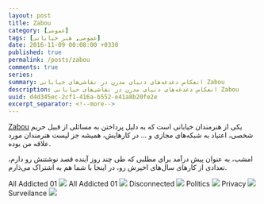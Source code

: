 ```yaml
---
layout: post
title: Zabou
category: [عمومی]
tags: [عمومی, هنر خیابانی]
date: 2016-11-09 00:08:00 +0330
published: true
permalink: /posts/zabou
comments: true
series:
summary: انعکاس دغدغه‌های دنیای مدرن در نقاشی‌های خیابانی Zabou
description: انعکاس دغدغه‌های دنیای مدرن در نقاشی‌های خیابانی Zabou
uuid: d4d345ec-2cf1-416a-b552-e41a8b20fe2e
excerpt_separator: <!--more--> 
---
```

[Zabou](http://zabou.me) یکی از هنرمندان خیابانی است که به دلیل پرداختن به مسائلی از قبیل حریم شخصی، اعتیاد به شبکه‌های مجازی و ... در کارهایش، همیشه جز لیست هنرمندان مورد علاقه من بوده.

امشب، به عنوان پیش درآمد برای مطلبی که طی چند روز آینده قصد نوشتنش رو دارم، تعدادی از کارهای سال‌های اخیرش رو، در اینجا با شما هم به اشتراک می‌ذارم.

<span class="ltr-direction">All Addicted 01</span>
<img class="post-image image-responsive" src="https://theskn.github.io/assets/img/2016-11-09/zabou-all-addicted-01.png"/>
<span class="ltr-direction">All Addicted 01</span>
<img class="post-image image-responsive" src="https://theskn.github.io/assets/img/2016-11-09/zabou-all-addicted-02.png"/>
<span class="ltr-direction">Disconnected</span>
<img class="post-image image-responsive" src="https://theskn.github.io/assets/img/2016-11-09/zabou-disconnected.png"/>
<span class="ltr-direction">Politics</span>
<img class="post-image image-responsive" src="https://theskn.github.io/assets/img/2016-11-09/zabou-politics.png"/>
<span class="ltr-direction">Privacy</span>
<img class="post-image image-responsive" src="https://theskn.github.io/assets/img/2016-11-09/zabou-privacy.png"/>
<span class="ltr-direction">Surveilance</span>
<img class="post-image image-responsive" src="https://theskn.github.io/assets/img/2016-11-09/zabou-surveilance.png"/>
